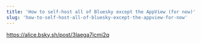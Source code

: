 ```yaml
---
title: 'How to self-host all of Bluesky except the AppView (for now)'
slug: 'how-to-self-host-all-of-bluesky-except-the-appview-for-now'
---
```


https://alice.bsky.sh/post/3laega7icmi2q